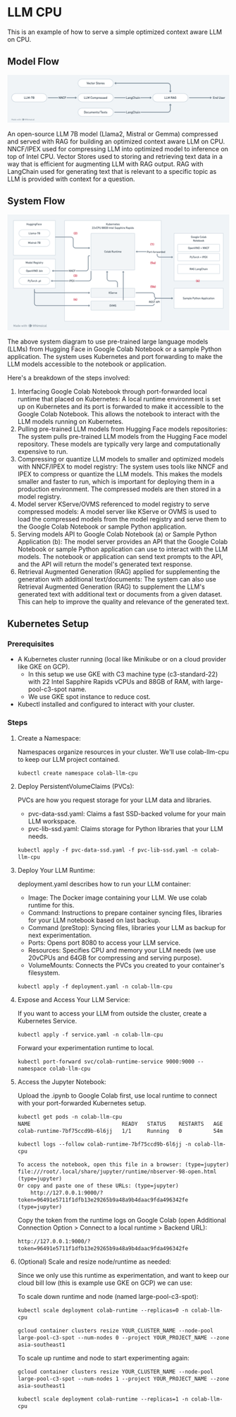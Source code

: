 # LLM CPU

This is an example of how to serve a simple optimized context aware LLM on CPU.

## Model Flow

![](./model-flow.png)

An open-source LLM 7B model (Llama2, Mistral or Gemma) compressed and served with RAG for building an optimized context aware LLM on CPU. NNCF/IPEX used for compressing LLM into optimized model to inference on top of Intel CPU. Vector Stores used to storing and retrieving text data in a way that is efficient for augmenting LLM with RAG output. RAG with LangChain used for generating text that is relevant to a specific topic as LLM is provided with context for a question.

## System Flow

![](./system-flow.png)

The above system diagram to use pre-trained large language models (LLMs) from Hugging Face in Google Colab Notebook or a sample Python application. The system uses Kubernetes and port forwarding to make the LLM models accessible to the notebook or application.

Here's a breakdown of the steps involved:
1. Interfacing Google Colab Notebook through port-forwarded local runtime that placed on Kubernetes: A local runtime environment is set up on Kubernetes and its port is forwarded to make it accessible to the Google Colab Notebook. This allows the notebook to interact with the LLM models running on Kubernetes.
2. Pulling pre-trained LLM models from Hugging Face models repositories: The system pulls pre-trained LLM models from the Hugging Face model repository. These models are typically very large and computationally expensive to run.
3. Compressing or quantize LLM models to smaller and optimized models with NNCF/IPEX to model registry: The system uses tools like NNCF and IPEX to compress or quantize the LLM models. This makes the models smaller and faster to run, which is important for deploying them in a production environment. The compressed models are then stored in a model registry.
4. Model server KServe/OVMS referenced to model registry to serve compressed models: A model server like KServe or OVMS is used to load the compressed models from the model registry and serve them to the Google Colab Notebook or sample Python application.
5. Serving models API to Google Colab Notebook (a) or Sample Python Application (b): The model server provides an API that the Google Colab Notebook or  sample Python application can use to interact with the LLM models. The notebook or application can send text prompts to the API, and the API will return the model's generated text response.
6. Retrieval Augmented Generation (RAG) applied for supplementing the generation with additional text/documents: The system can also use Retrieval Augmented Generation (RAG) to supplement the LLM's generated text with additional text or documents from a given dataset. This can help to improve the quality and relevance of the generated text.

## Kubernetes Setup

### Prerequisites
- A Kubernetes cluster running (local like Minikube or on a cloud provider like GKE on GCP). 
  - In this setup we use GKE with C3 machine type (c3-standard-22) with 22 Intel Sapphire Rapids vCPUs and 88GB of RAM, with large-pool-c3-spot name.
  - We use GKE spot instance to reduce cost.
- Kubectl installed and configured to interact with your cluster.

### Steps

1. Create a Namespace:
    
    Namespaces organize resources in your cluster. We'll use colab-llm-cpu to keep our LLM project contained.
    ```
    kubectl create namespace colab-llm-cpu
    ```
2. Deploy PersistentVolumeClaims (PVCs):

    PVCs are how you request storage for your LLM data and libraries.
    - pvc-data-ssd.yaml: Claims a fast SSD-backed volume for your main LLM workspace.
    - pvc-lib-ssd.yaml: Claims storage for Python libraries that your LLM needs.
    ```
    kubectl apply -f pvc-data-ssd.yaml -f pvc-lib-ssd.yaml -n colab-llm-cpu 
    ```
3. Deploy Your LLM Runtime:

    deployment.yaml describes how to run your LLM container:
    - Image: The Docker image containing your LLM. We use colab runtime for this.
    - Command: Instructions to prepare container syncing files, libraries for your LLM notebook based on last backup.
    - Command (preStop): Syncing files, libraries your LLM as backup for next experimentation.
    - Ports: Opens port 8080 to access your LLM service.
    - Resources: Specifies CPU and memory your LLM needs (we use 20vCPUs and 64GB for compressing and serving purpose).
    - VolumeMounts: Connects the PVCs you created to your container's filesystem.
    ```
    kubectl apply -f deployment.yaml -n colab-llm-cpu 
    ```
4. Expose and Access Your LLM Service:

    If you want to access your LLM from outside the cluster, create a Kubernetes Service.
    ```
    kubectl apply -f service.yaml -n colab-llm-cpu 
    ```
    Forward your experimentation runtime to local.
    ```
    kubectl port-forward svc/colab-runtime-service 9000:9000 --namespace colab-llm-cpu
    ```
5. Access the Jupyter Notebook:
    
    Upload the .ipynb to Google Colab first, use local runtime to connect with your port-forwarded Kubernetes setup.
    ```
    kubectl get pods -n colab-llm-cpu
    NAME                             READY   STATUS    RESTARTS   AGE
    colab-runtime-7bf75ccd9b-6l6jj   1/1     Running   0          54m
    ```
    ```
    kubectl logs --follow colab-runtime-7bf75ccd9b-6l6jj -n colab-llm-cpu
    ```
    ```
    To access the notebook, open this file in a browser: (type=jupyter)
    file:///root/.local/share/jupyter/runtime/nbserver-98-open.html (type=jupyter)
    Or copy and paste one of these URLs: (type=jupyter)
        http://127.0.0.1:9000/?token=96491e5711f1dfb13e29265b9a48a9b4daac9fda496342fe (type=jupyter)
    ```
    Copy the token from the runtime logs on Google Colab (open Additional Connection Option > Connect to a local runtime > Backend URL):
    ```
    http://127.0.0.1:9000/?token=96491e5711f1dfb13e29265b9a48a9b4daac9fda496342fe
    ```
6. (Optional) Scale and resize node/runtime as needed:
   
   Since we only use this runtime as experimentation, and want to keep our cloud bill low (this is example use GKE on GCP) we can use:
   
   To scale down runtime and node (named large-pool-c3-spot):
    ```
    kubectl scale deployment colab-runtime --replicas=0 -n colab-llm-cpu
    ```
    ```
    gcloud container clusters resize YOUR_CLUSTER_NAME --node-pool large-pool-c3-spot --num-nodes 0 --project YOUR_PROJECT_NAME --zone asia-southeast1
    ```

    To scale up runtime and node to start experimenting again:
    ```
    gcloud container clusters resize YOUR_CLUSTER_NAME --node-pool large-pool-c3-spot --num-nodes 1 --project YOUR_PROJECT_NAME --zone asia-southeast1
    ```
    ```
    kubectl scale deployment colab-runtime --replicas=1 -n colab-llm-cpu
    ```